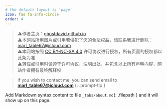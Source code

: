 ```yaml
---
# the default layout is 'page'
icon: fas fa-info-circle
order: 4
---
```


> ⚠️作者主页：[ghostdavid.github.io](https://ghostdavid.github.io/) <br>
> ⚠️本网站所用图片或引用若侵犯了您的合法权益，请联系我进行删除：marl_table67@icloud.com <br>
> ⚠️本网站按照 [CC BY-NC-SA 4.0](https://creativecommons.org/licenses/by-nc-sa/4.0/deed.zh-hans) 许可协议进行授权，所有页面的授权都以此条为准 <br>
> ⚠️转载或引用时请遵守许可协议、注明出处，并包含以上所有声明内容，网站作者拥有最终解释权 <br>

> If you wish to contact me, you can send email to **marl_table67@icloud.com**
{: .prompt-tip }

Add Markdown syntax content to file `_tabs/about.md`{: .filepath } and it will show up on this page.



